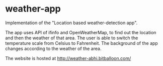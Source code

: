 # weather-app

Implementation of the "Location based weather-detection app".

The app uses API of ifinfo and OpenWeatherMap, to find out the location and then the weather of that area.
The user is able to switch the temperature scale from Celsius to Fahrenheit.
The background of the app changes according to the weather of the area.

The website is hosted at http://weather-abhi.bitballoon.com/
